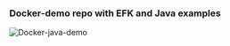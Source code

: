 ### Docker-demo repo with EFK and Java examples

![Docker-java-demo](http://habrastorage.org/files/fe8/813/ea3/fe8813ea38464784a44159a19ab68111.png)
